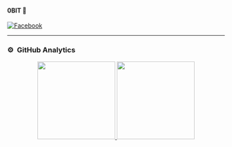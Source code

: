 
<div>
	<h4>0BIT 👋</h4>
	<div>
		<a href="https://www.facebook.com/linaresdev" target="_blank"><img src="https://img.shields.io/badge/Facebook-%231877F2.svg?&style=flat-square&logo=facebook&logoColor=white" alt="Facebook"></a>
	</div>
	<hr />
</div>

### ⚙️ &nbsp;GitHub Analytics

<p align="center">
	<a href="https://github.com/linaresdev">
	  <img height="180em" src="https://github-readme-stats-eight-theta.vercel.app/api?username=linaresdev&show_icons=true&theme=algolia&include_all_commits=true&count_private=true"/>
	  <img height="180em" src="https://github-readme-stats-eight-theta.vercel.app/api/top-langs/?username=linaresdev&layout=compact&langs_count=8&theme=algolia"/>
	</a>
</p>

<!--
**linaresdev/linaresdev** is a ✨ _special_ ✨ repository because its `README.md` (this file) appears on your GitHub profile.

Here are some ideas to get you started:

- 🔭 I’m currently working on ...
- 🌱 I’m currently learning ...
- 👯 I’m looking to collaborate on ...
- 🤔 I’m looking for help with ...
- 💬 Ask me about ...
- 📫 How to reach me: ...
- 😄 Pronouns: ...
- ⚡ Fun fact: ...
-->
